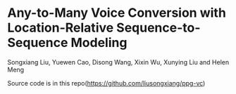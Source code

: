 # Any-to-Many Voice Conversion with Location-Relative Sequence-to-Sequence Modeling
Songxiang Liu, Yuewen Cao, Disong Wang, Xixin Wu, Xunying Liu and Helen Meng

Source code is in this repo(https://github.com/liusongxiang/ppg-vc)
